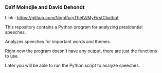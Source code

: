 ### Daïf Moindjie and David Dehondt

Link : https://github.com/NightfuryTheIV/MyFirstChatbot

This repository contains a Python program for analyzing presidential speeches.

Analyzes speeches for important words and themes.


Right now the program doesn't have any output, there are just the functions to use.

Later you will be able to run the Python script to analyze speeches.

